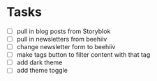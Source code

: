 # Tasks

- [ ] pull in blog posts from Storyblok
- [ ] pull in newsletters from beehiiv
- [ ] change newsletter form to beehiiv
- [ ] make tags button to filter content with that tag
- [ ] add dark theme
- [ ] add theme toggle
